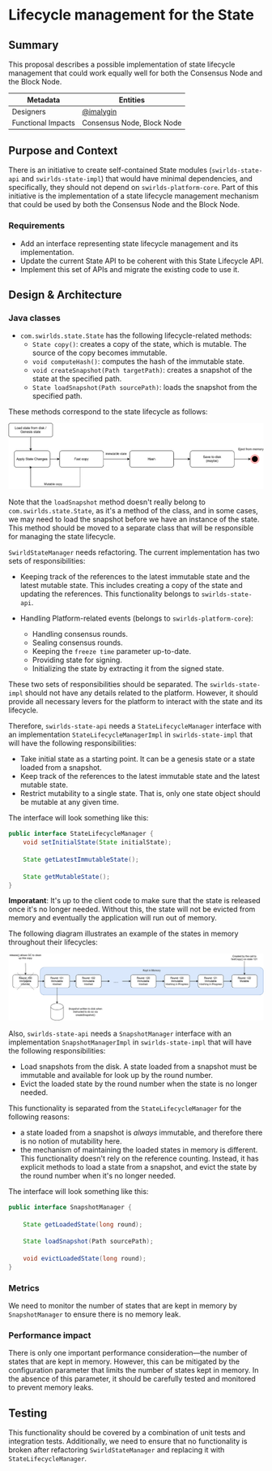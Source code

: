 # Lifecycle management for the State

## Summary

This proposal describes a possible implementation of state lifecycle management that could work equally well for both the Consensus Node and the Block Node.

|      Metadata      |                 Entities                 |
|--------------------|------------------------------------------|
| Designers          | [@imalygin](https://github.com/imalygin) |
| Functional Impacts | Consensus Node, Block Node               |

## Purpose and Context

There is an initiative to create self-contained State modules (`swirlds-state-api` and `swirlds-state-impl`) that would have minimal dependencies, and specifically, they should not depend on `swirlds-platform-core`. Part of this initiative is the implementation of a state lifecycle management mechanism that could be used by both the Consensus Node and the Block Node.

### Requirements

- Add an interface representing state lifecycle management and its implementation.
- Update the current State API to be coherent with this State Lifecycle API.
- Implement this set of APIs and migrate the existing code to use it.

## Design & Architecture

### Java classes

- `com.swirlds.state.State` has the following lifecycle-related methods:
  - `State copy()`: creates a copy of the state, which is mutable. The source of the copy becomes immutable.
  - `void computeHash()`: computes the hash of the immutable state.
  - `void createSnapshot(Path targetPath)`: creates a snapshot of the state at the specified path.
  - `State loadSnapshot(Path sourcePath)`: loads the snapshot from the specified path.

These methods correspond to the state lifecycle as follows:

[![State lifecycle](state-lifecycle.svg)](state-lifecycle.svg)

Note that the `loadSnapshot` method doesn't really belong to `com.swirlds.state.State`, as it's a method of the class, and in some cases, we may need to load the snapshot before we have an instance of the state.
This method should be moved to a separate class that will be responsible for managing the state lifecycle.

`SwirldStateManager` needs refactoring. The current implementation has two sets of responsibilities:
- Keeping track of the references to the latest immutable state and the latest mutable state. This includes creating a copy of the state and updating the references.
This functionality belongs to `swirlds-state-api`.

- Handling Platform-related events (belongs to `swirlds-platform-core`):
  - Handling consensus rounds.
  - Sealing consensus rounds.
  - Keeping the `freeze time` parameter up-to-date.
  - Providing state for signing.
  - Initializing the state by extracting it from the signed state.

These two sets of responsibilities should be separated. The `swirlds-state-impl` should not have any details related to the platform. However, it should provide all necessary levers for the platform to interact with the state and its lifecycle.

Therefore, `swirlds-state-api` needs a `StateLifecycleManager` interface with an implementation `StateLifecycleManagerImpl` in `swirlds-state-impl`  that will have the following responsibilities:
- Take initial state as a starting point. It can be a genesis state or a state loaded from a snapshot.
- Keep track of the references to the latest immutable state and the latest mutable state.
- Restrict mutability to a single state. That is, only one state object should be mutable at any given time.

The interface will look something like this:

```java
public interface StateLifecycleManager {
    void setInitialState(State initialState);

    State getLatestImmutableState();

    State getMutableState();
}
```

**Imporatant**: It's up to the client code to make sure that the state is released once it's no longer needed.
Without this, the state will not be evicted from memory and eventually the application will run out of memory.

The following diagram illustrates an example of the states in memory throughout their lifecycles:

[![Multistate management](multi-states.svg)](multi-states.svg)

Also, `swirlds-state-api` needs a `SnapshotManager` interface with an implementation `SnapshotManagerImpl` in `swirlds-state-impl` that will have the following responsibilities:
- Load snapshots from the disk. A state loaded from a snapshot must be immutable and available for look up by the round number.
- Evict the loaded state by the round number when the state is no longer needed.

This functionality is separated from the `StateLifecycleManager` for the following reasons:
- a state loaded from a snapshot is _always_ immutable, and therefore there is no notion of mutability here.
- the mechanism of maintaining the loaded states in memory is different. This functionality doesn't rely on the reference counting.
Instead, it has explicit methods to load a state from a snapshot, and evict the state by the round number when it's no longer needed.

The interface will look something like this:

```java
public interface SnapshotManager {

    State getLoadedState(long round);

    State loadSnapshot(Path sourcePath);

    void evictLoadedState(long round);
}
```

### Metrics

We need to monitor the number of states that are kept in memory by `SnapshotManager` to ensure there is no memory leak.

### Performance impact

There is only one important performance consideration—the number of states that are kept in memory. However, this can be mitigated by the configuration parameter that limits the number of states kept in memory. In the absence of this parameter, it should be carefully tested and monitored to prevent memory leaks.

## Testing

This functionality should be covered by a combination of unit tests and integration tests. Additionally, we need to ensure that no functionality is broken after refactoring `SwirldStateManager` and replacing it with `StateLifecycleManager`.

